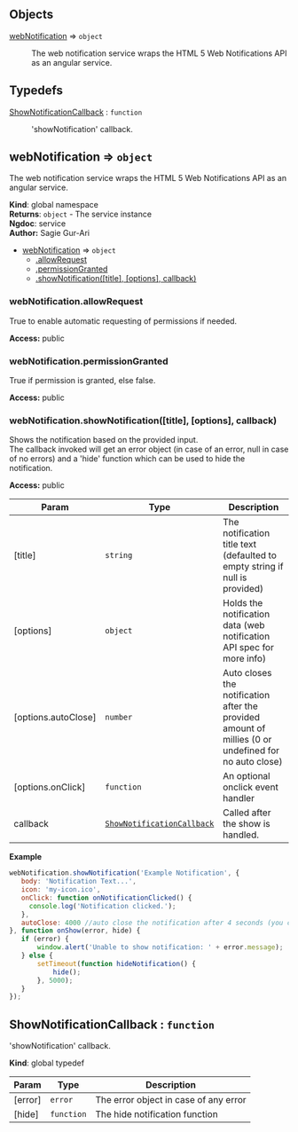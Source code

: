 ## Objects

<dl>
<dt><a href="#webNotification">webNotification</a> ⇒ <code>object</code></dt>
<dd><p>The web notification service wraps the HTML 5 Web Notifications API as an angular service.</p>
</dd>
</dl>

## Typedefs

<dl>
<dt><a href="#ShowNotificationCallback">ShowNotificationCallback</a> : <code>function</code></dt>
<dd><p>&#39;showNotification&#39; callback.</p>
</dd>
</dl>

<a name="webNotification"></a>

## webNotification ⇒ <code>object</code>
The web notification service wraps the HTML 5 Web Notifications API as an angular service.

**Kind**: global namespace  
**Returns**: <code>object</code> - The service instance  
**Ngdoc**: service  
**Author:** Sagie Gur-Ari  

* [webNotification](#webNotification) ⇒ <code>object</code>
    * [.allowRequest](#webNotification.allowRequest)
    * [.permissionGranted](#webNotification.permissionGranted)
    * [.showNotification([title], [options], callback)](#webNotification.showNotification)

<a name="webNotification.allowRequest"></a>

### webNotification.allowRequest
True to enable automatic requesting of permissions if needed.

**Access:** public  
<a name="webNotification.permissionGranted"></a>

### webNotification.permissionGranted
True if permission is granted, else false.

**Access:** public  
<a name="webNotification.showNotification"></a>

### webNotification.showNotification([title], [options], callback)
Shows the notification based on the provided input.<br>
The callback invoked will get an error object (in case of an error, null in
case of no errors) and a 'hide' function which can be used to hide the notification.

**Access:** public  

| Param | Type | Description |
| --- | --- | --- |
| [title] | <code>string</code> | The notification title text (defaulted to empty string if null is provided) |
| [options] | <code>object</code> | Holds the notification data (web notification API spec for more info) |
| [options.autoClose] | <code>number</code> | Auto closes the notification after the provided amount of millies (0 or undefined for no auto close) |
| [options.onClick] | <code>function</code> | An optional onclick event handler |
| callback | <code>[ShowNotificationCallback](#ShowNotificationCallback)</code> | Called after the show is handled. |

**Example**  
```js
webNotification.showNotification('Example Notification', {
   body: 'Notification Text...',
   icon: 'my-icon.ico',
   onClick: function onNotificationClicked() {
     console.log('Notification clicked.');
   },
   autoClose: 4000 //auto close the notification after 4 seconds (you can manually close it via hide function)
}, function onShow(error, hide) {
   if (error) {
       window.alert('Unable to show notification: ' + error.message);
   } else {
       setTimeout(function hideNotification() {
           hide();
       }, 5000);
   }
});
```
<a name="ShowNotificationCallback"></a>

## ShowNotificationCallback : <code>function</code>
'showNotification' callback.

**Kind**: global typedef  

| Param | Type | Description |
| --- | --- | --- |
| [error] | <code>error</code> | The error object in case of any error |
| [hide] | <code>function</code> | The hide notification function |

